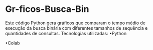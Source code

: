 # Gr-ficos-Busca-Bin
Este código Python gera gráficos que comparam o tempo médio de execução da busca binária com diferentes tamanhos de sequência e quantidades de consultas.
Tecnologias utilizadas:
•Python

•Colab
